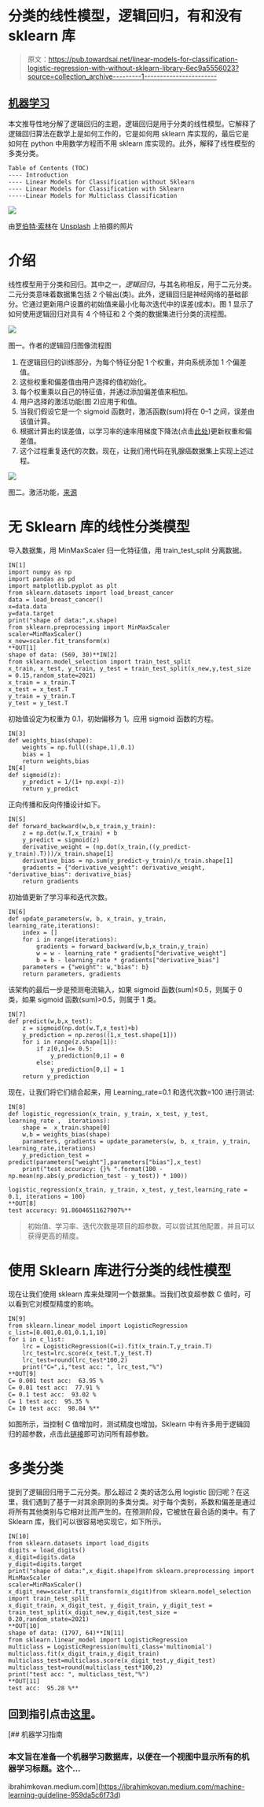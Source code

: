 # 分类的线性模型，逻辑回归，有和没有 sklearn 库

> 原文：<https://pub.towardsai.net/linear-models-for-classification-logistic-regression-with-without-sklearn-library-6ec9a5556023?source=collection_archive---------1----------------------->

## [机器学习](https://towardsai.net/p/category/machine-learning)

本文推导性地分解了逻辑回归的主题，逻辑回归是用于分类的线性模型。它解释了逻辑回归算法在数学上是如何工作的，它是如何用 sklearn 库实现的，最后它是如何在 python 中用数学方程而不用 sklearn 库实现的。此外，解释了线性模型的多类分类。

```
Table of Contents (TOC)
---- Introduction
---- Linear Models for Classification without Sklearn
---- Linear Models for Classification with Sklearn
-----Linear Models for Multiclass Classification
```

![](img/925cb2e87c5e555c81ba004d3577801b.png)

由[罗伯特·索林](https://unsplash.com/@roberto_sorin?utm_source=medium&utm_medium=referral)在 [Unsplash](https://unsplash.com?utm_source=medium&utm_medium=referral) 上拍摄的照片

# 介绍

线性模型用于分类和回归。其中之一，*逻辑回归*，与其名称相反，用于二元分类。二元分类意味着数据集包括 2 个输出(类)。此外，逻辑回归是神经网络的基础部分。它通过更新用户设置的初始值来最小化每次迭代中的误差(成本)。图 1 显示了如何使用逻辑回归对具有 4 个特征和 2 个类的数据集进行分类的流程图。

![](img/fc6dfd7038b423699fb2e0b3d92a0a36.png)

图一。作者的逻辑回归图像流程图

1.  在逻辑回归的训练部分，为每个特征分配 1 个权重，并向系统添加 1 个偏差值。
2.  这些权重和偏差值由用户选择的值初始化。
3.  每个权重乘以自己的特征值，并通过添加偏差值来相加。
4.  用户选择的激活功能(图 2)应用于和值。
5.  当我们假设它是一个 sigmoid 函数时，激活函数(sum)将在 0–1 之间，误差由该值计算。
6.  根据计算出的误差值，以学习率的速率用梯度下降法(点击[此处](https://medium.com/geekculture/linear-regression-gradient-descent-model-regularization-fba0e2c1e4a7))更新权重和偏差值。
7.  这个过程重复迭代的次数。现在，让我们用代码在乳腺癌数据集上实现上述过程。

![](img/52af0a74cd7085654ce0341b2df4da12.png)

图二。激活功能，[来源](https://www.linkedin.com/pulse/activation-functions-neural-networks-leonardo-calderon-j-/)

# 无 Sklearn 库的线性分类模型

导入数据集，用 MinMaxScaler 归一化特征值，用 train_test_split 分离数据。

```
IN[1]
import numpy as np
import pandas as pd
import matplotlib.pyplot as plt
from sklearn.datasets import load_breast_cancer
data = load_breast_cancer()
x=data.data
y=data.target
print("shape of data:",x.shape)
from sklearn.preprocessing import MinMaxScaler
scaler=MinMaxScaler()
x_new=scaler.fit_transform(x)
**OUT[1]
shape of data: (569, 30)**IN[2]
from sklearn.model_selection import train_test_split
x_train, x_test, y_train, y_test = train_test_split(x_new,y,test_size = 0.15,random_state=2021)
x_train = x_train.T
x_test = x_test.T
y_train = y_train.T
y_test = y_test.T
```

初始值设定为权重为 0.1，初始偏移为 1。应用 sigmoid 函数的方程。

```
IN[3]
def weights_bias(shape):
    weights = np.full((shape,1),0.1)
    bias = 1
    return weights,bias
IN[4]
def sigmoid(z):  
    y_predict = 1/(1+ np.exp(-z))
    return y_predict
```

正向传播和反向传播设计如下。

```
IN[5]
def forward_backward(w,b,x_train,y_train):
    z = np.dot(w.T,x_train) + b
    y_predict = sigmoid(z)
    derivative_weight = (np.dot(x_train,((y_predict-y_train).T)))/x_train.shape[1]
    derivative_bias = np.sum(y_predict-y_train)/x_train.shape[1]                 
    gradients = {"derivative_weight": derivative_weight, "derivative_bias": derivative_bias}
    return gradients
```

初始值更新了学习率和迭代次数。

```
IN[6]
def update_parameters(w, b, x_train, y_train, learning_rate,iterations):
    index = []
    for i in range(iterations):
        gradients = forward_backward(w,b,x_train,y_train)
        w = w - learning_rate * gradients["derivative_weight"]
        b = b - learning_rate * gradients["derivative_bias"]
    parameters = {"weight": w,"bias": b}
    return parameters, gradients
```

该架构的最后一步是预测电流输入，如果 sigmoid 函数(sum)≤0.5，则属于 0 类，如果 sigmoid 函数(sum)>0.5，则属于 1 类。

```
IN[7]
def predict(w,b,x_test):
    z = sigmoid(np.dot(w.T,x_test)+b)
    y_prediction = np.zeros((1,x_test.shape[1]))
    for i in range(z.shape[1]):
        if z[0,i]<= 0.5:
            y_prediction[0,i] = 0
        else:
            y_prediction[0,i] = 1
    return y_prediction
```

现在，让我们将它们结合起来，用 Learning_rate=0.1 和迭代次数=100 进行测试:

```
IN[8]
def logistic_regression(x_train, y_train, x_test, y_test, learning_rate ,  iterations):
    shape =  x_train.shape[0]
    w,b = weights_bias(shape)
    parameters, gradients = update_parameters(w, b, x_train, y_train, learning_rate,iterations)
    y_prediction_test = predict(parameters["weight"],parameters["bias"],x_test)
    print("test accuracy: {}% ".format(100 - np.mean(np.abs(y_prediction_test - y_test)) * 100))

logistic_regression(x_train, y_train, x_test, y_test,learning_rate = 0.1, iterations = 100)
**OUT[8]
test accuracy: 91.86046511627907%**
```

> 初始值、学习率、迭代次数是项目的超参数。可以尝试其他配置，并且可以获得更高的精度。

# 使用 Sklearn 库进行分类的线性模型

现在让我们使用 sklearn 库来处理同一个数据集。当我们改变超参数 C 值时，可以看到它对模型精度的影响。

```
IN[9]
from sklearn.linear_model import LogisticRegression
c_list=[0.001,0.01,0.1,1,10]
for i in c_list:
    lrc = LogisticRegression(C=i).fit(x_train.T,y_train.T)
    lrc_test=lrc.score(x_test.T,y_test.T)
    lrc_test=round(lrc_test*100,2)
    print("C=",i,"test acc: ", lrc_test,"%")
**OUT[9]
C= 0.001 test acc:  63.95 %
C= 0.01 test acc:  77.91 %
C= 0.1 test acc:  93.02 %
C= 1 test acc:  95.35 %
C= 10 test acc:  98.84 %**
```

如图所示，当控制 C 值增加时，测试精度也增加。Sklearn 中有许多用于逻辑回归的超参数，点击此[链接](https://scikit-learn.org/stable/modules/generated/sklearn.linear_model.LogisticRegression.html)即可访问所有超参数。

# 多类分类

提到了逻辑回归用于二元分类。那么超过 2 类的话怎么用 logistic 回归呢？在这里，我们遇到了基于一对其余原则的多类分类。对于每个类别，系数和偏差是通过将所有其他类别与它相对比而产生的。在预测阶段，它被放在最合适的类中。有了 Sklearn 库，我们可以很容易地实现它，如下所示。

```
IN[10]
from sklearn.datasets import load_digits
digits = load_digits()
x_digit=digits.data
y_digit=digits.target
print("shape of data:",x_digit.shape)from sklearn.preprocessing import MinMaxScaler
scaler=MinMaxScaler()
x_digit_new=scaler.fit_transform(x_digit)from sklearn.model_selection import train_test_split
x_digit_train, x_digit_test, y_digit_train, y_digit_test = train_test_split(x_digit_new,y_digit,test_size = 0.20,random_state=2021)
**OUT[10]
shape of data: (1797, 64)**IN[11]
from sklearn.linear_model import LogisticRegression
multiclass = LogisticRegression(multi_class='multinomial')
multiclass.fit(x_digit_train,y_digit_train)
multiclass_test=multiclass.score(x_digit_test,y_digit_test)
multiclass_test=round(multiclass_test*100,2)
print("test acc: ", multiclass_test,"%")
**OUT[11]
test acc:  95.28 %**
```

## 回到指引点击[这里](https://ibrahimkovan.medium.com/machine-learning-guideline-959da5c6f73d)。

[](https://ibrahimkovan.medium.com/machine-learning-guideline-959da5c6f73d) [## 机器学习指南

### 本文旨在准备一个机器学习数据库，以便在一个视图中显示所有的机器学习标题。这个…

ibrahimkovan.medium.com](https://ibrahimkovan.medium.com/machine-learning-guideline-959da5c6f73d)